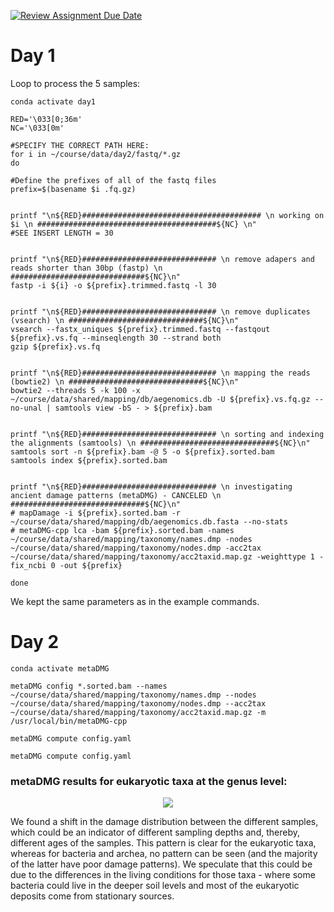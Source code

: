 [![Review Assignment Due Date](https://classroom.github.com/assets/deadline-readme-button-24ddc0f5d75046c5622901739e7c5dd533143b0c8e959d652212380cedb1ea36.svg)](https://classroom.github.com/a/-7_RZisP)

# Day 1


Loop to process the 5 samples:
```
conda activate day1

RED='\033[0;36m'
NC='\033[0m'

#SPECIFY THE CORRECT PATH HERE:
for i in ~/course/data/day2/fastq/*.gz
do

#Define the prefixes of all of the fastq files
prefix=$(basename $i .fq.gz)


printf "\n${RED}######################################## \n working on $i \n ########################################${NC} \n"
#SEE INSERT LENGTH = 30


printf "\n${RED}############################## \n remove adapers and reads shorter than 30bp (fastp) \n ##############################${NC}\n"
fastp -i ${i} -o ${prefix}.trimmed.fastq -l 30


printf "\n${RED}############################## \n remove duplicates (vsearch) \n ##############################${NC}\n"
vsearch --fastx_uniques ${prefix}.trimmed.fastq --fastqout ${prefix}.vs.fq --minseqlength 30 --strand both
gzip ${prefix}.vs.fq


printf "\n${RED}############################## \n mapping the reads (bowtie2) \n ##############################${NC}\n"
bowtie2 --threads 5 -k 100 -x ~/course/data/shared/mapping/db/aegenomics.db -U ${prefix}.vs.fq.gz --no-unal | samtools view -bS - > ${prefix}.bam


printf "\n${RED}############################## \n sorting and indexing the alignments (samtools) \n ##############################${NC}\n"
samtools sort -n ${prefix}.bam -@ 5 -o ${prefix}.sorted.bam
samtools index ${prefix}.sorted.bam


printf "\n${RED}############################## \n investigating ancient damage patterns (metaDMG) - CANCELED \n ##############################${NC}\n"
# mapDamage -i ${prefix}.sorted.bam -r ~/course/data/shared/mapping/db/aegenomics.db.fasta --no-stats
# metaDMG-cpp lca -bam ${prefix}.sorted.bam -names ~/course/data/shared/mapping/taxonomy/names.dmp -nodes ~/course/data/shared/mapping/taxonomy/nodes.dmp -acc2tax ~/course/data/shared/mapping/taxonomy/acc2taxid.map.gz -weighttype 1 -fix_ncbi 0 -out ${prefix}

done
```

We kept the same parameters as in the example commands. 

# Day 2

```
conda activate metaDMG

metaDMG config *.sorted.bam --names ~/course/data/shared/mapping/taxonomy/names.dmp --nodes ~/course/data/shared/mapping/taxonomy/nodes.dmp --acc2tax ~/course/data/shared/mapping/taxonomy/acc2taxid.map.gz -m /usr/local/bin/metaDMG-cpp

metaDMG compute config.yaml

metaDMG compute config.yaml 
```


### metaDMG results for eukaryotic taxa at the genus level:

<p align="center">
  <img src="https://github.com/GeoGenetics-edu/case-study-data-processing-documentation-team3/assets/48062644/8ce1f1a7-667f-42aa-8e27-c4b97496cb88">
</p>  

We found a shift in the damage distribution between the different samples, which could be an indicator of different sampling depths and, thereby, different ages of the samples. This pattern is clear for the eukaryotic taxa, whereas for bacteria and archea, no pattern can be seen (and the majority of the latter have poor damage patterns). We speculate that this could be due to the differences in the living conditions for those taxa - where some bacteria could live in the deeper soil levels and most of the eukaryotic deposits come from stationary sources. 

